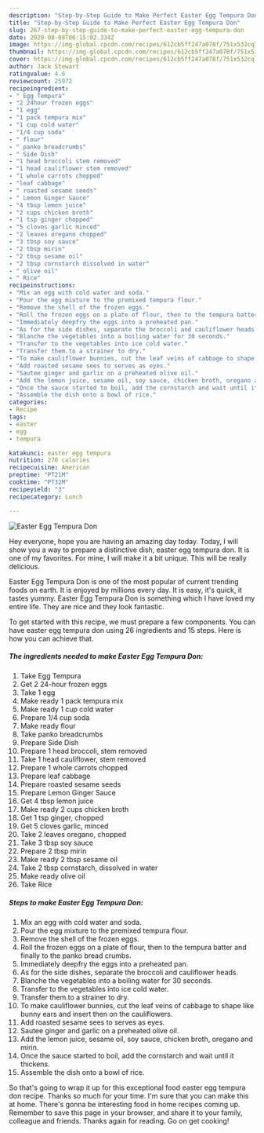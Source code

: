 ```yaml
---
description: "Step-by-Step Guide to Make Perfect Easter Egg Tempura Don"
title: "Step-by-Step Guide to Make Perfect Easter Egg Tempura Don"
slug: 267-step-by-step-guide-to-make-perfect-easter-egg-tempura-don
date: 2020-08-08T06:15:02.334Z
image: https://img-global.cpcdn.com/recipes/612cb5ff247a078f/751x532cq70/easter-egg-tempura-don-recipe-main-photo.jpg
thumbnail: https://img-global.cpcdn.com/recipes/612cb5ff247a078f/751x532cq70/easter-egg-tempura-don-recipe-main-photo.jpg
cover: https://img-global.cpcdn.com/recipes/612cb5ff247a078f/751x532cq70/easter-egg-tempura-don-recipe-main-photo.jpg
author: Jack Stewart
ratingvalue: 4.6
reviewcount: 25972
recipeingredient:
- " Egg Tempura"
- "2 24hour frozen eggs"
- "1 egg"
- "1 pack tempura mix"
- "1 cup cold water"
- "1/4 cup soda"
- " flour"
- " panko breadcrumbs"
- " Side Dish"
- "1 head broccoli stem removed"
- "1 head cauliflower stem removed"
- "1 whole carrots chopped"
- "leaf cabbage"
- " roasted sesame seeds"
- " Lemon Ginger Sauce"
- "4 tbsp lemon juice"
- "2 cups chicken broth"
- "1 tsp ginger chopped"
- "5 cloves garlic minced"
- "2 leaves oregano chopped"
- "3 tbsp soy sauce"
- "2 tbsp mirin"
- "2 tbsp sesame oil"
- "2 tbsp cornstarch dissolved in water"
- " olive oil"
- " Rice"
recipeinstructions:
- "Mix an egg with cold water and soda."
- "Pour the egg mixture to the premixed tempura flour."
- "Remove the shell of the frozen eggs."
- "Roll the frozen eggs on a plate of flour, then to the tempura batter and finally to the panko bread crumbs."
- "Immediately deepfry the eggs into a preheated pan."
- "As for the side dishes, separate the broccoli and cauliflower heads."
- "Blanche the vegetables into a boiling water for 30 seconds."
- "Transfer to the vegetables into ice cold water."
- "Transfer them.to a strainer to dry."
- "To make cauliflower bunnies, cut the leaf veins of cabbage to shape like bunny ears and insert then on the cauliflowers."
- "Add roasted sesame sees to serves as eyes."
- "Sautee ginger and garlic on a preheated olive oil."
- "Add the lemon juice, sesame oil, soy sauce, chicken broth, oregano and mirin."
- "Once the sauce started to boil, add the cornstarch and wait until it thickens."
- "Assemble the dish onto a bowl of rice."
categories:
- Recipe
tags:
- easter
- egg
- tempura

katakunci: easter egg tempura 
nutrition: 270 calories
recipecuisine: American
preptime: "PT21M"
cooktime: "PT32M"
recipeyield: "3"
recipecategory: Lunch

---
```



![Easter Egg Tempura Don](https://img-global.cpcdn.com/recipes/612cb5ff247a078f/751x532cq70/easter-egg-tempura-don-recipe-main-photo.jpg)

Hey everyone, hope you are having an amazing day today. Today, I will show you a way to prepare a distinctive dish, easter egg tempura don. It is one of my favorites. For mine, I will make it a bit unique. This will be really delicious.

Easter Egg Tempura Don is one of the most popular of current trending foods on earth. It is enjoyed by millions every day. It is easy, it's quick, it tastes yummy. Easter Egg Tempura Don is something which I have loved my entire life. They are nice and they look fantastic.




To get started with this recipe, we must prepare a few components. You can have easter egg tempura don using 26 ingredients and 15 steps. Here is how you can achieve that.

<!--inarticleads1-->

##### The ingredients needed to make Easter Egg Tempura Don:

1. Take  Egg Tempura
1. Get 2 24-hour frozen eggs
1. Take 1 egg
1. Make ready 1 pack tempura mix
1. Make ready 1 cup cold water
1. Prepare 1/4 cup soda
1. Make ready  flour
1. Take  panko breadcrumbs
1. Prepare  Side Dish
1. Prepare 1 head broccoli, stem removed
1. Take 1 head cauliflower, stem removed
1. Prepare 1 whole carrots chopped
1. Prepare leaf cabbage
1. Prepare  roasted sesame seeds
1. Prepare  Lemon Ginger Sauce
1. Get 4 tbsp lemon juice
1. Make ready 2 cups chicken broth
1. Get 1 tsp ginger, chopped
1. Get 5 cloves garlic, minced
1. Take 2 leaves oregano, chopped
1. Take 3 tbsp soy sauce
1. Prepare 2 tbsp mirin
1. Make ready 2 tbsp sesame oil
1. Take 2 tbsp cornstarch, dissolved in water
1. Make ready  olive oil
1. Take  Rice




<!--inarticleads2-->

##### Steps to make Easter Egg Tempura Don:

1. Mix an egg with cold water and soda.
1. Pour the egg mixture to the premixed tempura flour.
1. Remove the shell of the frozen eggs.
1. Roll the frozen eggs on a plate of flour, then to the tempura batter and finally to the panko bread crumbs.
1. Immediately deepfry the eggs into a preheated pan.
1. As for the side dishes, separate the broccoli and cauliflower heads.
1. Blanche the vegetables into a boiling water for 30 seconds.
1. Transfer to the vegetables into ice cold water.
1. Transfer them.to a strainer to dry.
1. To make cauliflower bunnies, cut the leaf veins of cabbage to shape like bunny ears and insert then on the cauliflowers.
1. Add roasted sesame sees to serves as eyes.
1. Sautee ginger and garlic on a preheated olive oil.
1. Add the lemon juice, sesame oil, soy sauce, chicken broth, oregano and mirin.
1. Once the sauce started to boil, add the cornstarch and wait until it thickens.
1. Assemble the dish onto a bowl of rice.




So that's going to wrap it up for this exceptional food easter egg tempura don recipe. Thanks so much for your time. I'm sure that you can make this at home. There's gonna be interesting food in home recipes coming up. Remember to save this page in your browser, and share it to your family, colleague and friends. Thanks again for reading. Go on get cooking!
